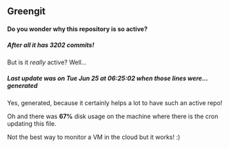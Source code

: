 ## Greengit

#### Do you wonder why this repository is so active?

##### After all it has 3202 commits!

But is it *really* active? Well...

##### Last update was on Tue Jun 25 at 06:25:02 when those lines were... generated

Yes, generated, because it certainly helps a lot to have such an active repo!

Oh and there was **67%** disk usage on the machine
where there is the cron updating this file.

Not the best way to monitor a VM in the cloud but it works! :)
